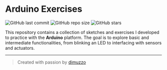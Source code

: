 # Arduino Exercises

![GitHub last commit](https://img.shields.io/github/last-commit/dimuzzo/arduino-exercises?style=flat-square&logo=github&label=Last%20Commit)
![GitHub repo size](https://img.shields.io/github/repo-size/dimuzzo/arduino-exercises?style=flat-square&logo=github&label=Repo%20Size)
![GitHub stars](https://img.shields.io/github/stars/dimuzzo/arduino-exercises?style=flat-square&logo=github&label=Stars)

This repository contains a collection of sketches and exercises I developed to practice with the **Arduino** platform. The goal is to explore basic and intermediate functionalities, from blinking an LED to interfacing with sensors and actuators.

---

> Created with passion by [dimuzzo](https://github.com/dimuzzo)
